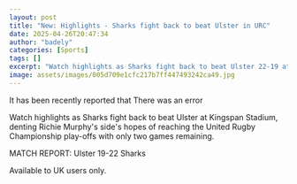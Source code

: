 ```yaml
---
layout: post
title: "New: Highlights - Sharks fight back to beat Ulster in URC"
date: 2025-04-26T20:47:34
author: "badely"
categories: [Sports]
tags: []
excerpt: "Watch highlights as Sharks fight back to beat Ulster 22-19 at Kingspan Stadium."
image: assets/images/005d709e1cfc217b7ff447493242ca49.jpg
---
```


It has been recently reported that There was an error

Watch highlights as Sharks fight back to beat Ulster at Kingspan Stadium, denting Richie Murphy's side's hopes of reaching the United Rugby Championship play-offs with only two games remaining.

MATCH REPORT: Ulster 19-22 Sharks

Available to UK users only.


